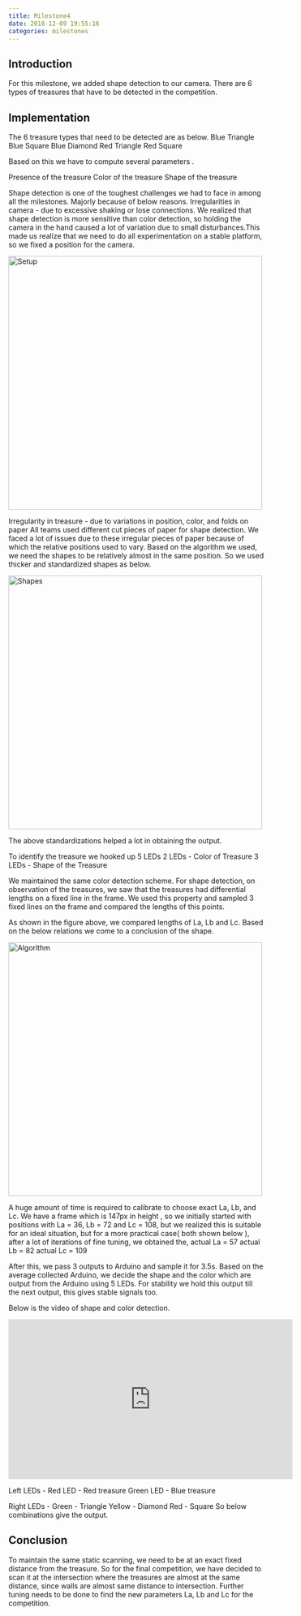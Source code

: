 ```yaml
---
title: Milestone4
date: 2018-12-09 19:55:16
categories: milestones
---
```


## Introduction
For this milestone, we added shape detection to our camera. There are  6 types of treasures that have to be detected in the competition.


## Implementation 
The 6 treasure types that need to be detected are as below. 
Blue Triangle 
Blue Square 
Blue Diamond 
Red Triangle 
Red Square 

Based on this we have to compute several parameters . 

Presence of the  treasure 
Color of the treasure 
Shape of the treasure

Shape detection is one of the toughest challenges we had to face in among all the milestones. 
Majorly because of below reasons.
Irregularities in camera - due to excessive shaking or lose connections. 
	We realized that shape detection is more sensitive than color detection, so holding the camera in the hand caused  a lot of variation due to small disturbances.This made us realize that we need to do all experimentation on a stable platform, so we fixed a position for the camera. 

<img src="{{ site.baseurl }}/images/M2Media/setup.png" alt="Setup" width="500"/>
 
Irregularity in treasure - due to variations in position, color, and folds on paper
 All teams used different cut pieces of paper for shape detection. We faced a lot of issues due to these irregular pieces of paper because of which the relative positions used to vary. Based on the algorithm we used, we need the shapes to be relatively almost in the same position. So we used thicker and standardized shapes as below. 

<img src="{{ site.baseurl }}/images/M2Media/shapes.jpg" alt="Shapes" width="500"/>

The above standardizations helped a lot in obtaining the output. 

To identify the treasure we hooked up 5 LEDs 
2 LEDs - Color of Treasure 
3 LEDs - Shape of the Treasure

We maintained the same color detection scheme. 
For shape detection, on observation of the treasures, we saw that the treasures had differential lengths on a fixed line in the frame. We used this property and sampled 3 fixed lines on the frame and compared the lengths of this points. 


As shown in the figure above, we compared lengths of La, Lb and Lc. 
Based on the below relations we come to a conclusion of the shape. 

<img src="M{{ site.baseurl }}/images/M2Media/algo.png" alt="Algorithm" width="500"/>

A huge amount of time is required to calibrate to choose exact La, Lb, and Lc. 
We have a frame which is 147px in height , so we initially started with positions with La = 36, Lb = 72 and Lc = 108, but we realized this is suitable for an ideal situation, but for a more practical case( both shown below ), after a lot of iterations of fine tuning, we obtained the,
 actual La = 57  actual Lb = 82  actual Lc = 109


After this, we pass 3 outputs to Arduino and sample it for 3.5s. Based on the average collected Arduino, we decide the shape and the color which are output from the Arduino using 5 LEDs.
For stability we hold this output till the next output, this gives stable signals too. 

Below is the video of shape and color detection.

<iframe width="560" height="315" src="https://www.youtube.com/embed/HeEwGeix-AQ" frameborder="0" allow="accelerometer; autoplay; encrypted-media; gyroscope; picture-in-picture" allowfullscreen></iframe>

Left LEDs - Red LED - Red treasure 
	        Green LED - Blue treasure 

Right LEDs - Green - Triangle 
	           Yellow - Diamond 
		Red - Square
So below combinations give the output. 



## Conclusion
To maintain the same static scanning, we need to be at an exact fixed distance from the treasure. So for the final competition, we have decided to scan it at the intersection where the treasures are almost at the same distance, since walls are almost same distance to intersection. 
Further tuning needs to be done to find the new parameters La, Lb and Lc for the competition. 




